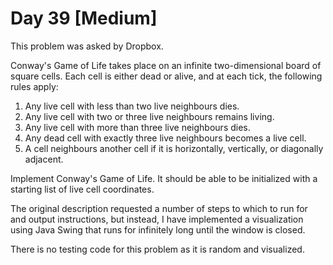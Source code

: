 # Day 39 \[Medium\]

This problem was asked by Dropbox.

Conway's Game of Life takes place on an infinite two-dimensional board of square cells.
Each cell is either dead or alive, and at each tick, the following rules apply:

1. Any live cell with less than two live neighbours dies.
2. Any live cell with two or three live neighbours remains living.
3. Any live cell with more than three live neighbours dies.
4. Any dead cell with exactly three live neighbours becomes a live cell.
5. A cell neighbours another cell if it is horizontally, vertically, or diagonally adjacent.

Implement Conway's Game of Life.
It should be able to be initialized with a starting list of live cell coordinates.

The original description requested a number of steps to which to run for and output instructions, but instead,
I have implemented a visualization using Java Swing that runs for infinitely long until the window is closed.

There is no testing code for this problem as it is random and visualized.